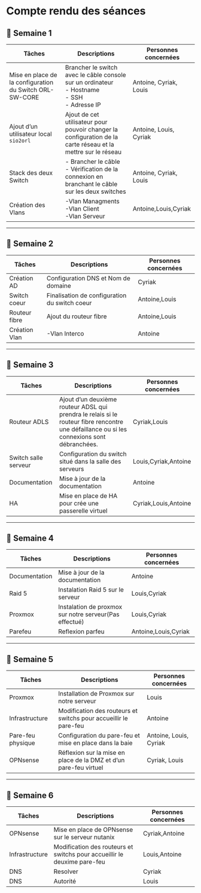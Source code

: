 # Compte rendu des séances

## 📅 Semaine 1

| Tâches                                  | Descriptions                                                                 | Personnes concernées       |
|-----------------------------------------|----------------------------------------------------------------------------|----------------------------|
| Mise en place de la configuration du Switch ORL-SW-CORE | Brancher le switch avec le câble console sur un ordinateur<br>- Hostname<br>- SSH<br>- Adresse IP | Antoine, Cyriak, Louis     |
| Ajout d’un utilisateur local `sio2orl`  | Ajout de cet utilisateur pour pouvoir changer la configuration de la carte réseau et la mettre sur le réseau  | Antoine, Louis, Cyriak     |
| Stack des deux Switch                   | - Brancher le câble<br>- Vérification de la connexion en branchant le câble sur les deux switches | Antoine, Cyriak, Louis     |
|Création des Vlans        |-Vlan Managments<br>-Vlan Client<br>-Vlan Serveur              |Antoine,Louis,Cyriak                      |

---

## 📅 Semaine 2

| Tâches                       | Descriptions                                                                 | Personnes concernées       |
|------------------------------|----------------------------------------------------------------------------|----------------------------|
| Création AD                  | Configuration DNS et Nom de domaine                                         | Cyriak|
|Switch coeur|Finalisation de configuration du switch coeur             |Antoine,Louis                    |
|Routeur fibre        |Ajout du routeur fibre             |Antoine,Louis
|Création Vlan       |-Vlan Interco           |Antoine   |

---

## 📅 Semaine 3

| Tâches | Descriptions | Personnes concernées |
|--------|--------------|----------------------|
|Routeur ADLS|Ajout d’un deuxième routeur ADSL qui prendra le relais si le routeur fibre rencontre une défaillance ou si les connexions sont débranchées.              |Cyriak,Louis|
|Switch salle serveur|Configuration du switch situé dans la salle des serveurs              |Louis,Cyriak,Antoine                      |
|Documentation |Mise à jour de la documentation              |Antoine|
|HA|Mise en place de HA pour crée une passerelle virtuel              |Cyriak,Louis,Antoine

---

## 📅 Semaine 4

| Tâches | Descriptions | Personnes concernées |
|--------|--------------|----------------------|
|Documentation |Mise à jour de la documentation|Antoine
|Raid 5|Instalation Raid 5 sur le serveur | Louis,Cyriak |
|Proxmox|Instalation de proxmox sur notre serveur(Pas effectué) | Louis,Cyriak |
|Parefeu|Reflexion parfeu | Antoine,Louis,Cyriak |

---

## 📅 Semaine 5

| Tâches | Descriptions | Personnes concernées |
|--------|--------------|----------------------|
| Proxmox            | Installation de Proxmox sur notre serveur                          | Louis                 |
| Infrastructure     | Modification des routeurs et switchs pour accueillir le pare-feu   | Antoine               |
| Pare-feu physique  | Configuration du pare-feu et mise en place dans la baie            | Antoine, Louis, Cyriak|
| OPNsense           | Réflexion sur la mise en place de la DMZ et d’un pare-feu virtuel  | Cyriak, Louis         |

---

## 📅 Semaine 6

| Tâches | Descriptions | Personnes concernées |
|--------|--------------|----------------------|
|OPNsense|Mise en place de OPNsense sur le serveur nutanix|Cyriak,Antoine|
|Infrastructure |Modification des routeurs et switchs pour accueillir le  deuxime pare-feu |Louis,Antoine|
|DNS|Resolver|Cyriak|
|DNS|Autorité|Louis|


